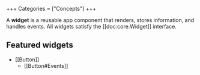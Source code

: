 +++
Categories = ["Concepts"]
+++

A **widget** is a reusable app component that renders, stores information, and handles events. All widgets satisfy the [[doc:core.Widget]] interface.

## Featured widgets

* [[Button]]
    * [[Button#Events]]
